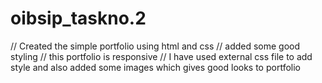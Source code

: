 # oibsip_taskno.2
// Created the simple portfolio using html and css 
//  added some good styling 
// this portfolio is responsive 
// I have used external css file to add style and also added some images which gives good looks to portfolio

